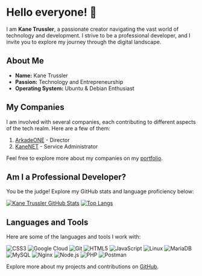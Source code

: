# Hello everyone! 👋

I am **Kane Trussler**, a passionate creator navigating the vast world of technology and development. I strive to be a professional developer, and I invite you to explore my journey through the digital landscape.

## About Me

- **Name:** Kane Trussler
- **Passion:** Technology and Entrepreneurship
- **Operating System:** Ubuntu & Debian Enthusiast

## My Companies

I am involved with several companies, each contributing to different aspects of the tech realm. Here are a few of them:

1. [ArkadeONE](https://arkade.one) - Director
2. [KaneNET](https://kanenet.cloud) - Service Administrator

Feel free to explore more about my companies on my [portfolio]((https://kanefuckingjacob.github.io/Porfolio/#home)).

## Am I a Professional Developer?

You be the judge! Explore my GitHub stats and language proficiency below:

[![Kane Trussler GitHub Stats](https://github-readme-stats.vercel.app/api?username=REALKANE123&show_icons=true&theme=codeSTACKr)](https://github.com/REALKANE123)
[![Top Langs](https://github-readme-stats.vercel.app/api/top-langs/?username=REALKANE123&layout=compact&theme=codeSTACKr&langs_count=8)](https://github.com/REALKANE123)

## Languages and Tools

Here are some of the languages and tools I work with:

![CSS3](https://img.shields.io/badge/-CSS3-1572B6?style=flat-square&logo=css3&logoColor=white)
![Google Cloud](https://img.shields.io/badge/Google%20Cloud-4285F4?style=flat-square&logo=google-cloud&logoColor=white)
![Git](https://img.shields.io/badge/-Git-F05032?style=flat-square&logo=git&logoColor=white)
![HTML5](https://img.shields.io/badge/-HTML5-E34F26?style=flat-square&logo=html5&logoColor=white)
![JavaScript](https://img.shields.io/badge/-JavaScript-F7DF1E?style=flat-square&logo=javascript&logoColor=black)
![Linux](https://img.shields.io/badge/-Linux-FCC624?style=flat-square&logo=linux&logoColor=black)
![MariaDB](https://img.shields.io/badge/-MariaDB-003545?style=flat-square&logo=mariadb&logoColor=white)
![MySQL](https://img.shields.io/badge/-MySQL-4479A1?style=flat-square&logo=mysql&logoColor=white)
![Nginx](https://img.shields.io/badge/-Nginx-009639?style=flat-square&logo=nginx&logoColor=white)
![Node.js](https://img.shields.io/badge/-Node.js-339933?style=flat-square&logo=node.js&logoColor=white)
![PHP](https://img.shields.io/badge/-PHP-777BB4?style=flat-square&logo=php&logoColor=white)
![Postman](https://img.shields.io/badge/Postman-FF6C37?style=flat-square&logo=postman&logoColor=white)

Explore more about my projects and contributions on [GitHub](https://github.com/REALKANE123).
